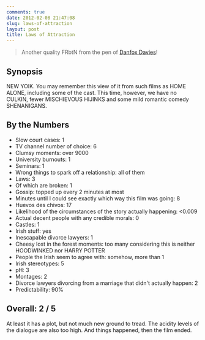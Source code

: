 ```yaml
---
comments: true
date: 2012-02-08 21:47:08
slug: laws-of-attraction
layout: post
title: Laws of Attraction
---
```


> Another quality FRbtN from the pen of [Danfox Davies](https://twitter.com/#!/danfoxdavies)!

## Synopsis

NEW YOIK. You may remember this view of it from such films as HOME ALONE, including some of the cast. This time, however, we have no CULKIN, fewer MISCHIEVOUS HIJINKS and some mild romantic comedy SHENANIGANS.

## By the Numbers

  * Slow court cases: 1
  * TV channel number of choice: 6
  * Clumsy moments: over 9000
  * University burnouts: 1
  * Seminars: 1
  * Wrong things to spark off a relationship: all of them
  * Laws: 3
  * Of which are broken: 1
  * Gossip: topped up every 2 minutes at most
  * Minutes until I could see exactly which way this film was going: 8
  * Huevos des chivos: 17
  * Likelihood of the circumstances of the story actually happening: <0.009
  * Actual decent people with any credible morals: 0
  * Castles: 1
  * Irish stuff: yes
  * Inescapable divorce lawyers: 1
  * Cheesy lost in the forest moments: too many considering this is neither HOODWINKED nor HARRY POTTER
  * People the Irish seem to agree with: somehow, more than 1
  * Irish stereotypes: 5
  * pH: 3
  * Montages: 2
  * Divorce lawyers divorcing from a marriage that didn't actually happen: 2
  * Predictability: 90%

## Overall: 2 / 5


At least it has a plot, but not much new ground to tread. The acidity levels of the dialogue are also too high.
And things happened, then the film ended.
